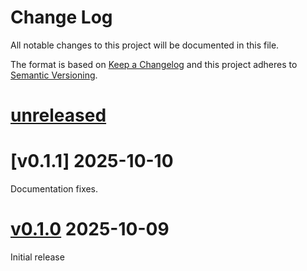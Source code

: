 Change Log
=======

All notable changes to this project will be documented in this file.

The format is based on [Keep a Changelog](http://keepachangelog.com/)
and this project adheres to [Semantic Versioning](http://semver.org/).

# [unreleased]

# [v0.1.1] 2025-10-10

Documentation fixes.

# [v0.1.0] 2025-10-09

Initial release

[unreleased]: https://egit.irs.uni-stuttgart.de/rust/zynq7000-rs/compare/zynq7000-mmu-v0.1.0...HEAD
[v0.1.0]: https://egit.irs.uni-stuttgart.de/rust/zynq7000-rs/tag/zynq7000-mmu-v0.1.0
